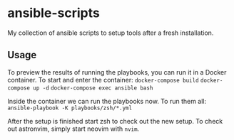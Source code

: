 # ansible-scripts
My collection of ansible scripts to setup tools after a fresh installation.

## Usage
To preview the results of running the playbooks, you can run it in a Docker container.
To start and enter the container:
`docker-compose build`
`docker-compose up -d`
`docker-compose exec ansible bash`

Inside the container we can run the playbooks now. To run them all:
`ansible-playbook -K playbooks/zsh/*.yml`

After the setup is finished start zsh to check out the new setup.
To check out astronvim, simply start neovim with `nvim`.
